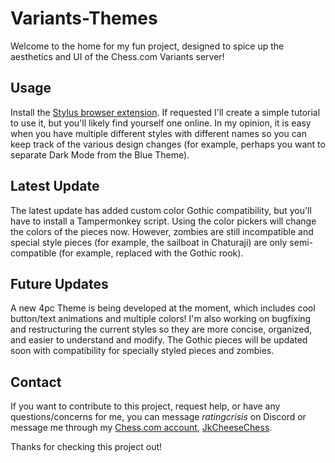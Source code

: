 # Variants-Themes
Welcome to the home for my fun project, designed to spice up the aesthetics and UI of the Chess.com Variants server!

## Usage
Install the [Stylus browser extension](https://chromewebstore.google.com/detail/stylus/clngdbkpkpeebahjckkjfobafhncgmne?hl=en&pli=1). If requested I'll create a simple tutorial to use it, but you'll likely find yourself one online. In my opinion, it is easy when you have multiple different styles with different names so you can keep track of the various design changes (for example, perhaps you want to separate Dark Mode from the Blue Theme).

## Latest Update
The latest update has added custom color Gothic compatibility, but you'll have to install a Tampermonkey script. Using the color pickers will change the colors of the pieces now. However, zombies are still incompatible and special style pieces (for example, the sailboat in Chaturaji) are only semi-compatible (for example, replaced with the Gothic rook).

## Future Updates
A new 4pc Theme is being developed at the moment, which includes cool button/text animations and multiple colors! I'm also working on bugfixing and restructuring the current styles so they are more concise, organized, and easier to understand and modify. The Gothic pieces will be updated soon with compatibility for specially styled pieces and zombies.

## Contact
If you want to contribute to this project, request help, or have any questions/concerns for me, you can message *ratingcrisis* on Discord or message me through my <u>Chess.com account</u>, [JkCheeseChess](https://www.chess.com/member/JkCheeseChess).

Thanks for checking this project out!